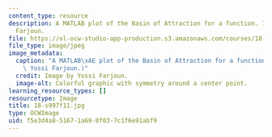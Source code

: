 ```yaml
---
content_type: resource
description: A MATLAB plot of the Basin of Attraction for a function. Image by Yossi
  Farjoun.
file: https://ol-ocw-studio-app-production.s3.amazonaws.com/courses/18-s997-introduction-to-matlab-programming-fall-2011/f5e3d4a851671a690f037c1f6e91abf9_18-s997f11.jpg
file_type: image/jpeg
image_metadata:
  caption: "A MATLAB\xAE plot of the Basin of Attraction for a function. (Image by\
    \ Yossi Farjoun.)"
  credit: Image by Yossi Farjoun.
  image-alt: Colorful graphic with symmetry around a center point.
learning_resource_types: []
resourcetype: Image
title: 18-s997f11.jpg
type: OCWImage
uid: f5e3d4a8-5167-1a69-0f03-7c1f6e91abf9
---
```

